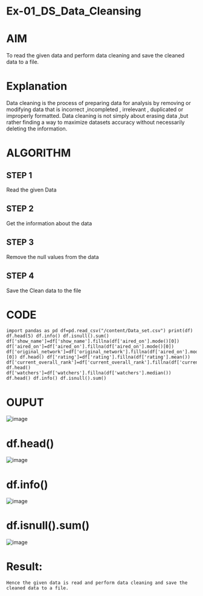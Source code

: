 # Ex-01_DS_Data_Cleansing
# AIM
To read the given data and perform data cleaning and save the cleaned data to a file.

# Explanation
Data cleaning is the process of preparing data for analysis by removing or modifying data that is incorrect ,incompleted , irrelevant , duplicated or improperly formatted. Data cleaning is not simply about erasing data ,but rather finding a way to maximize datasets accuracy without necessarily deleting the information.

# ALGORITHM
## STEP 1
Read the given Data

## STEP 2
Get the information about the data

## STEP 3
Remove the null values from the data

## STEP 4
Save the Clean data to the file

# CODE
~~~
import pandas as pd df=pd.read_csv("/content/Data_set.csv") print(df) df.head(5) df.info() df.isnull().sum() df['show_name']=df['show_name'].fillna(df['aired_on'].mode()[0]) df['aired_on']=df['aired_on'].fillna(df['aired_on'].mode()[0]) df['original_network']=df['original_network'].fillna(df['aired_on'].mode()[0]) df.head() df['rating']=df['rating'].fillna(df['rating'].mean()) df['current_overall_rank']=df['current_overall_rank'].fillna(df['current_overall_rank'].mean()) df.head() df['watchers']=df['watchers'].fillna(df['watchers'].median()) df.head() df.info() df.isnull().sum()
~~~
# OUPUT

![image](https://github.com/Kani-004/Ex-01-Data-Cleaning/assets/129577149/1c514870-8645-424d-8cb4-95c0145a61cb)

# df.head()

![image](https://github.com/Kani-004/Ex-01-Data-Cleaning/assets/129577149/36c672fe-5baa-4093-bbb1-d8a8f3f0607d)

# df.info()

![image](https://github.com/Kani-004/Ex-01-Data-Cleaning/assets/129577149/5db7350a-5578-4cc0-a506-a26d820e47a3)

# df.isnull().sum()

![image](https://github.com/Kani-004/Ex-01-Data-Cleaning/assets/129577149/08effc8a-d92d-49fb-a5f6-d42c321c7433)

# Result:
~~~
Hence the given data is read and perform data cleaning and save the cleaned data to a file.
~~~


